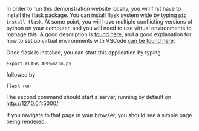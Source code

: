 In order to run this demonstration website locally, you will first have to install the flask package. You can install flask system wide by typing `pip install flask`. At some point, you will have multiple conflicting versions of python on your computer, and you will need to use virtual environments to manage this. A good description is [found here](https://docs.python-guide.org/dev/virtualenvs/), and a good explanation for how to set up virtual environments with VSCode [can be found here](https://stackoverflow.com/questions/54106071/how-to-setup-virtual-environment-for-python-in-vs-code).  

Once flask is installed, you can start this application by typing 

`export FLASK_APP=main.py`

 followed by 

`flask run`

The second command should start a server, running by default on http://127.0.0.1:5000/. 

If you navigate to that page in your browser, you should see a simple page being rendered. 




